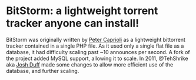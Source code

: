 # BitStorm: a lightweight torrent tracker anyone can install!

BitStorm was originally written by [Peter Caprioli](https://caprioli.se/) as a lightweight bittorrent tracker contained in a single PHP file. As it used only a single flat file as a database, it had difficulty scaling past ~10 announces per second.
A fork of the project added MySQL support, allowing it to scale. In 2011, @TehShrike aka [Josh Duff](https://joshduff.com/) made some changes to allow more efficient use of the database, and further scaling.
